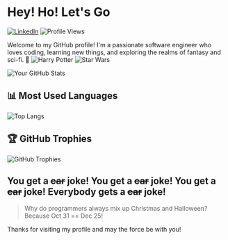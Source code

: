 # Hey! Ho! Let's Go
[![LinkedIn](https://img.shields.io/badge/-LinkedIn-05122A?style=flat&logo=linkedin)](https://www.linkedin.com/in/maria-junqueira)
![Profile Views](https://komarev.com/ghpvc/?username=mariajunqueira&color=blue)

Welcome to my GitHub profile! I'm a passionate software engineer who loves coding, learning new things, and exploring the realms of fantasy and sci-fi. 🌌
![Harry Potter](https://img.shields.io/badge/-Harry_Potter-05122A?style=flat&logo=magic)
![Star Wars](https://img.shields.io/badge/-Star_Wars-05122A?style=flat&logo=star-wars)

![Your GitHub Stats](https://github-readme-stats.vercel.app/api?username=mariajunqueira&show_icons=true&hide_border=true&count_private=true)

## 📊 Most Used Languages

![Top Langs](https://github-readme-stats.vercel.app/api/top-langs/?username=mariajunqueira&layout=compact)

## 🏆 GitHub Trophies

![GitHub Trophies](https://github-profile-trophy.vercel.app/?username=mariajunqueira&theme=onedark)

## You get a ~~car~~ joke! You get a ~~car~~ joke! You get a ~~car~~ joke! Everybody gets a ~~car~~ joke!

> Why do programmers always mix up Christmas and Halloween? Because Oct 31 == Dec 25!

Thanks for visiting my profile and may the force be with you!
